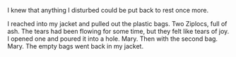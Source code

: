 I knew that anything I disturbed could be put back to rest once more.

I reached into my jacket and pulled out the plastic bags. Two Ziplocs, full of ash. The tears had been flowing for some time, but they felt like tears of joy. I opened one and poured it into a hole. Mary. Then with the second bag. Mary. The empty bags went back in my jacket. 